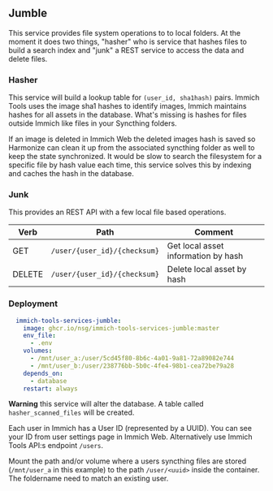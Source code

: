 ## Jumble

This service provides file system operations to to local folders. At the moment it does two things, "hasher" who is service that hashes files to build a search index and "junk" a REST service to access the data and delete files.

### Hasher

This service will build a lookup table for `(user_id, sha1hash)` pairs. Immich Tools uses the image sha1 hashes to identify images, Immich maintains hashes for all assets in the database. What's missing is hashes for files outside Immich like files in your Syncthing folders.

If an image is deleted in Immich Web the deleted images hash is saved so Harmonize can clean it up from the associated syncthing folder as well to keep the state synchronized. It would be slow to search the filesystem for a specific file by hash value each time, this service solves this by indexing and caches the hash in the database.

### Junk

This provides an REST API with a few local file based operations.

| Verb   | Path                          | Comment          |
| ------ | ------------------------------| ---------------- |
| GET    | `/user/{user_id}/{checksum}`  | Get local asset information by hash |
| DELETE | `/user/{user_id}/{checksum}`  | Delete local asset by hash |

### Deployment

```yaml
  immich-tools-services-jumble:
    image: ghcr.io/nsg/immich-tools-services-jumble:master
    env_file:
      - .env
    volumes:
      - /mnt/user_a:/user/5cd45f80-8b6c-4a01-9a81-72a89082e744
      - /mnt/user_b:/user/238776bb-5b0c-4fe4-98b1-cea72be79a28
    depends_on:
      - database
    restart: always
```

**Warning** this service will alter the database. A table called `hasher_scanned_files` will be created.

Each user in Immich has a User ID (represented by a UUID). You can see your ID from user settings page in Immich Web. Alternatively use Immich Tools API:s endpoint `/users`.

Mount the path and/or volume where a users syncthing files are stored (`/mnt/user_a` in this example) to the path `/user/<uuid>` inside the container. The foldername need to match an existing user.

